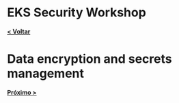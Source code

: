 # EKS Security Workshop

[**< Voltar**](./6-Lab4.md)

# Data encryption and secrets management

[**Próximo >**](./8-Lab6.md)